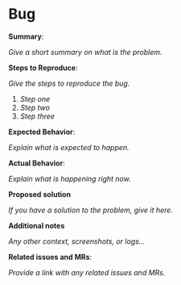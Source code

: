 # Bug

**Summary**:

_Give a short summary on what is the problem._

**Steps to Reproduce**:

_Give the steps to reproduce the bug._
1. _Step one_
2. _Step two_
3. _Step three_


**Expected Behavior**:

_Explain what is expected to happen._


**Actual Behavior**:

_Explain what is happening right now._


**Proposed solution**

_If you have a solution to the problem, give it here._


**Additional notes**

_Any other context, screenshots, or logs..._

**Related issues and MRs**:

_Provide a link with any related issues and MRs._
